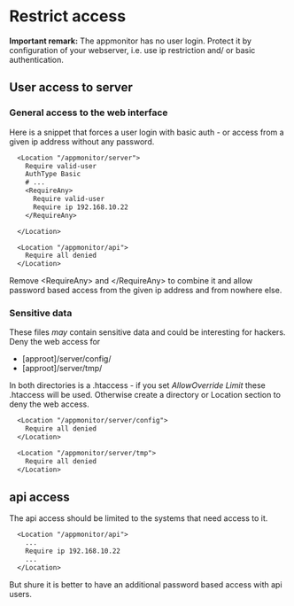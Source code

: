 # Restrict access #

**Important remark:**
The appmonitor has no user login. Protect it by configuration of your webserver, i.e. use ip restriction and/ or basic authentication.

## User access to server ##

### General access to the web interface ###

Here is a snippet that forces a user login with basic auth - or access from a given
ip address without any password.

```txt
  <Location "/appmonitor/server">
    Require valid-user
    AuthType Basic
    # ...
    <RequireAny>
      Require valid-user
      Require ip 192.168.10.22
    </RequireAny>

  </Location>

  <Location "/appmonitor/api">
    Require all denied
  </Location>
```

Remove \<RequireAny\> and \</RequireAny\> to combine it and allow password based access
from the given ip address and from nowhere else.

### Sensitive data ###

These files _may_ contain sensitive data and could be interesting for hackers. Deny the web access for

- [approot]/server/config/
- [approot]/server/tmp/

In both directories is a .htaccess - if you set _AllowOverride Limit_ these .htaccess will be used. Otherwise create a directory or Location section to deny the web access.

```txt
  <Location "/appmonitor/server/config">
    Require all denied
  </Location>

  <Location "/appmonitor/server/tmp">
    Require all denied
  </Location>
```

## api access ##

The api access should be limited to the systems that need access to it.

```txt
  <Location "/appmonitor/api">
    ...
    Require ip 192.168.10.22
    ...
  </Location>
```

But shure it is better to have an additional password based access with api users.
